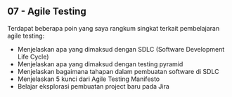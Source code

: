 ## 07 - Agile Testing

Terdapat beberapa poin yang saya rangkum singkat terkait pembelajaran agile testing:
- Menjelaskan apa yang dimaksud dengan SDLC (Software Development Life Cycle)
- Menjelaskan apa yang dimaksud dengan testing pyramid
- Menjelaskan bagaimana tahapan dalam pembuatan software di SDLC
- Menjelaskan 5 kunci dari Agile Testing Manifesto
- Belajar eksplorasi pembuatan project baru pada Jira
